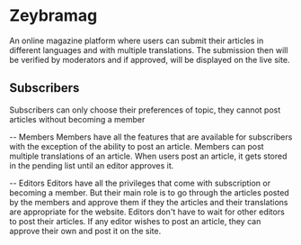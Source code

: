 # Zeybramag

An online magazine platform where users can submit their articles in different languages and with multiple translations. The submission then will be verified by moderators and if approved, will be displayed on the live site. 


## Subscribers
Subscribers can only choose their preferences of topic, they cannot post articles without becoming a member 


-- Members
Members have all the features that are available for subscribers with the exception of the ability to post an article. Members can post multiple translations of an article. When users post an article, it gets stored in the pending list until an editor approves it. 


-- Editors
Editors have all the privileges that come with subscription or becoming a member. But their main role is to go through the articles posted by the members and approve them if they the articles and their translations are appropriate for the website. Editors don't have to wait for other editors to post their articles. If any editor wishes to post an article, they can approve their own and post it on the site.
